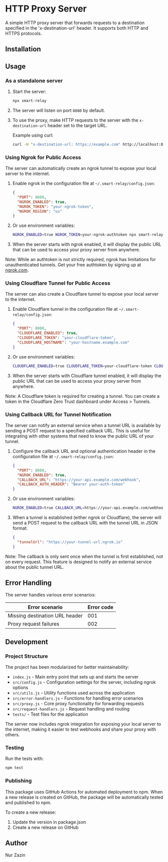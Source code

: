 # HTTP Proxy Server

A simple HTTP proxy server that forwards requests to a destination specified in the 'x-destination-url' header. It
supports both HTTP and HTTPS protocols.

## Installation

## Usage

### As a standalone server

1. Start the server:
   ```bash
   npx smart-relay
   ```

2. The server will listen on port `8080` by default.

3. To use the proxy, make HTTP requests to the server with the `x-destination-url` header set to the target URL.

   Example using curl:
   ```bash
   curl -H "x-destination-url: https://example.com" http://localhost:8080/path
   ```

### Using Ngrok for Public Access

The server can automatically create an ngrok tunnel to expose your local server to the internet.

1. Enable ngrok in the configuration file at `~/.smart-relay/config.json`:
   ```json
   {
     "PORT": 8080,
     "NGROK_ENABLED": true,
     "NGROK_TOKEN": "your-ngrok-token",
     "NGROK_REGION": "us"
   }
   ```

2. Or use environment variables:
   ```bash
   NGROK_ENABLED=true NGROK_TOKEN=your-ngrok-authtoken npx smart-relay
   ```

3. When the server starts with ngrok enabled, it will display the public URL that can be used to access your proxy
   server from anywhere.

Note: While an authtoken is not strictly required, ngrok has limitations for unauthenticated tunnels. Get your free
authtoken by signing up at [ngrok.com](https://ngrok.com/).

### Using Cloudflare Tunnel for Public Access

The server can also create a Cloudflare tunnel to expose your local server to the internet.

1. Enable Cloudflare tunnel in the configuration file at `~/.smart-relay/config.json`:
   ```json
   {
     "PORT": 8080,
     "CLOUDFLARE_ENABLED": true,
     "CLOUDFLARE_TOKEN": "your-cloudflare-token",
     "CLOUDFLARE_HOSTNAME": "your-hostname.example.com"
   }
   ```

2. Or use environment variables:
   ```bash
   CLOUDFLARE_ENABLED=true CLOUDFLARE_TOKEN=your-cloudflare-token CLOUDFLARE_HOSTNAME=your-hostname.example.com npx smart-relay
   ```

3. When the server starts with Cloudflare tunnel enabled, it will display the public URL that can be used to access your
   proxy server from anywhere.

Note: A Cloudflare token is required for creating a tunnel. You can create a token in the Cloudflare Zero Trust
dashboard under Access > Tunnels.

### Using Callback URL for Tunnel Notification

The server can notify an external service when a tunnel URL is available by sending a POST request to a specified
callback URL. This is useful for integrating with other systems that need to know the public URL of your tunnel.

1. Configure the callback URL and optional authentication header in the configuration file at
   `~/.smart-relay/config.json`:
   ```json
   {
     "PORT": 8080,
     "NGROK_ENABLED": true,
     "CALLBACK_URL": "https://your-api.example.com/webhook",
     "CALLBACK_AUTH_HEADER": "Bearer your-auth-token"
   }
   ```

2. Or use environment variables:
   ```bash
   NGROK_ENABLED=true CALLBACK_URL=https://your-api.example.com/webhook CALLBACK_AUTH_HEADER="Bearer your-auth-token" npx smart-relay
   ```

3. When a tunnel is established (either ngrok or Cloudflare), the server will send a POST request to the callback URL
   with the tunnel URL in JSON format:
   ```json
   {
     "tunnelUrl": "https://your-tunnel-url.ngrok.io"
   }
   ```

Note: The callback is only sent once when the tunnel is first established, not on every request. This feature is
designed to notify an external service about the public tunnel URL.

## Error Handling

The server handles various error scenarios:

| Error scenario                 | Error code |
|--------------------------------|------------|
| Missing destination URL header | 001        |
| Proxy request failures         | 002        |

## Development

### Project Structure

The project has been modularized for better maintainability:

- `index.js` - Main entry point that sets up and starts the server
- `src/config.js` - Configuration settings for the server, including ngrok options
- `src/utils.js` - Utility functions used across the application
- `src/error-handlers.js` - Functions for handling error scenarios
- `src/proxy.js` - Core proxy functionality for forwarding requests
- `src/request-handlers.js` - Request handling and routing
- `tests/` - Test files for the application

The server now includes ngrok integration for exposing your local server to the internet, making it easier to test
webhooks and share your proxy with others.

### Testing

Run the tests with:

```bash
npm test
```

### Publishing

This package uses GitHub Actions for automated deployment to npm. When a new release is created on GitHub, the package
will be automatically tested and published to npm.

To create a new release:

1. Update the version in package.json
2. Create a new release on GitHub

## Author

Nur Zazin
